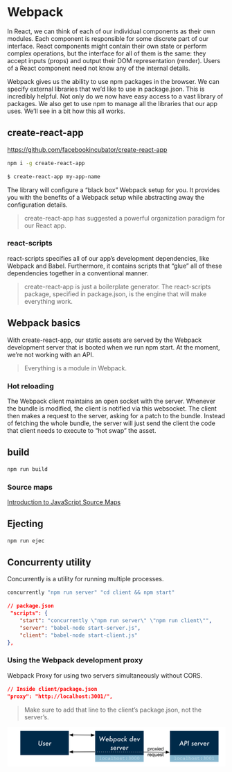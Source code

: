 # Webpack

In React, we can think of each of our individual components as their own modules. Each component is responsible for some discrete part of our interface. React components might contain their own state or perform complex operations, but the interface for all of them is the same: they accept inputs (props) and output their DOM representation (render). Users of a React component need not know any of the internal details.

Webpack gives us the ability to use npm packages in the browser. We can specify external libraries that we’d like to use in package.json. This is incredibly helpful. Not only do we now have easy access to a vast library of packages. We also get to use npm to manage all the libraries that our app uses. We’ll see in a bit how this all works.

## create-react-app

https://github.com/facebookincubator/create-react-app

```bash
npm i -g create-react-app
```

```bash
$ create-react-app my-app-name
```

The library will configure a “black box” Webpack setup for you. It provides you with the benefits of a Webpack setup while abstracting away the configuration details.

> create-react-app has suggested a powerful organization paradigm for our React app.

### react-scripts

react-scripts specifies all of our app’s development dependencies, like Webpack and Babel. Furthermore, it contains scripts that “glue” all of these dependencies together in a conventional manner.

> create-react-app is just a boilerplate generator. The react-scripts package, specified in package.json, is the engine that will make everything work.

## Webpack basics

With create-react-app, our static assets are served by the Webpack development server that is booted when we run npm start. At the moment, we’re not working with an API.

> Everything is a module in Webpack.

### Hot reloading

The Webpack client maintains an open socket with the server. Whenever the bundle is modified, the client is notified via this websocket. The client then makes a request to the server, asking for a patch to the bundle. Instead of fetching the whole bundle, the server will just send the client the code that client needs to execute to “hot swap” the asset.

## build

```bash
npm run build
```

### Source maps

[Introduction to JavaScript Source Maps](http://www.html5rocks.com/en/tutorials/developertools/sourcemaps/)

## Ejecting

```bash
npm run ejec
```

## Concurrenty utility

Concurrently is a utility for running multiple processes.

```bash
concurrently "npm run server" "cd client && npm start"
```

```json
// package.json
 "scripts": {
    "start": "concurrently \"npm run server\" \"npm run client\"",
    "server": "babel-node start-server.js",
    "client": "babel-node start-client.js"
},
```

### Using the Webpack development proxy

Webpack Proxy for using two servers simultaneously without CORS.

```json
// Inside client/package.json
"proxy": "http://localhost:3001/",
```

> Make sure to add that line to the client’s package.json, not the server’s.

![proxy image](./images/webpack-proxy.png "Webpack Proxy for using two servers simultaneously without CORS")

